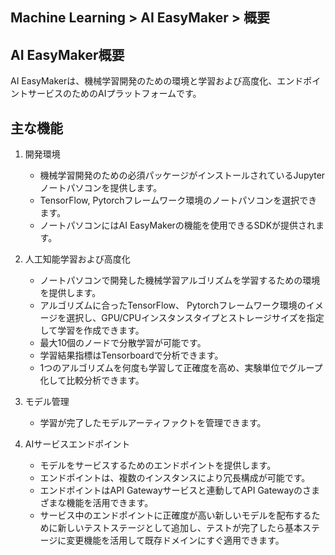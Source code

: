 ## Machine Learning > AI EasyMaker > 概要

## AI EasyMaker概要
AI EasyMakerは、機械学習開発のための環境と学習および高度化、エンドポイントサービスのためのAIプラットフォームです。

## 主な機能

1. 開発環境
    - 機械学習開発のための必須パッケージがインストールされているJupyterノートパソコンを提供します。
    - TensorFlow, Pytorchフレームワーク環境のノートパソコンを選択できます。
    - ノートパソコンにはAI EasyMakerの機能を使用できるSDKが提供されます。

2. 人工知能学習および高度化
    - ノートパソコンで開発した機械学習アルゴリズムを学習するための環境を提供します。
    - アルゴリズムに合ったTensorFlow、 Pytorchフレームワーク環境のイメージを選択し、GPU/CPUインスタンスタイプとストレージサイズを指定して学習を作成できます。
    - 最大10個のノードで分散学習が可能です。
    - 学習結果指標はTensorboardで分析できます。
    - 1つのアルゴリズムを何度も学習して正確度を高め、実験単位でグループ化して比較分析できます。

3. モデル管理
    - 学習が完了したモデルアーティファクトを管理できます。

4. AIサービスエンドポイント
    - モデルをサービスするためのエンドポイントを提供します。
    - エンドポイントは、複数のインスタンスにより冗長構成が可能です。
    - エンドポイントはAPI Gatewayサービスと連動してAPI Gatewayのさまざまな機能を活用できます。
    - サービス中のエンドポイントに正確度が高い新しいモデルを配布するために新しいテストステージとして追加し、テストが完了したら基本ステージに変更機能を活用して既存ドメインにすぐ適用できます。
